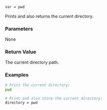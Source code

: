 ```sh
var = pwd
```

Prints and also returns the current directory.

### Parameters

None

### Return Value

The current directory path.

### Examples

```sh
# Print the current directory:
pwd

# Print and also store the current directory:
directory = pwd
```
